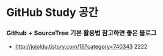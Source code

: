 ﻿GitHub Study 공간
============


### Github + SourceTree 기본 활용법 참고하면 좋은 블로그  
* <http://jojoldu.tistory.com/16?category=740343>
2222
